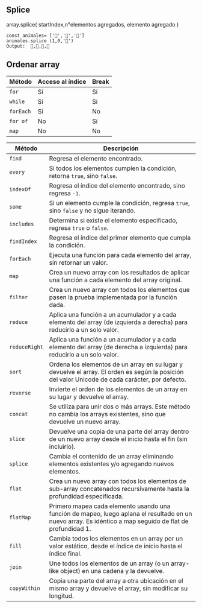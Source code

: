 ## Splice
array.splice( startIndex,n°elementos agregados, elemento agregado )
 
`const animales= ['🐢','🐸','🐷']`
<br>
`animales.splice (1,0,'🦊')`
<br>
`Output:  🐢,🦊,🐸,🐷`

## Ordenar array

| **Método** | **Acceso al índice**  | **Break** |
|------------|-----------------------|-----------|
| `for`      | Sí    | Sí        | 
| `while`    | Sí  | Sí        | 
| `forEach`  | Sí                                    | No        |
| `for of`   | No                                     | Sí        |
| `map`      | No                                    | No        |



| **Método**    | **Descripción**                                                                                 |
|---------------|-------------------------------------------------------------------------------------------------|
| `find`        | Regresa el elemento encontrado.                                                                 |
| `every`       | Si todos los elementos cumplen la condición, retorna `true`, sino `false`.                      |
| `indexOf`     | Regresa el índice del elemento encontrado, sino regresa `-1`.                                   |
| `some`        | Si un elemento cumple la condición, regresa `true`, sino `false` y no sigue iterando.           |
| `includes`    | Determina si existe el elemento especificado, regresa `true` o `false`.                         |
| `findIndex`   | Regresa el índice del primer elemento que cumpla la condición.                                  |
| `forEach`     | Ejecuta una función para cada elemento del array, sin retornar un valor.                        |
| `map`         | Crea un nuevo array con los resultados de aplicar una función a cada elemento del array original.|
| `filter`      | Crea un nuevo array con todos los elementos que pasen la prueba implementada por la función dada.|
| `reduce`      | Aplica una función a un acumulador y a cada elemento del array (de izquierda a derecha) para reducirlo a un solo valor. |
| `reduceRight` | Aplica una función a un acumulador y a cada elemento del array (de derecha a izquierda) para reducirlo a un solo valor. |
| `sort`        | Ordena los elementos de un array en su lugar y devuelve el array. El orden es según la posición del valor Unicode de cada carácter, por defecto. |
| `reverse`     | Invierte el orden de los elementos de un array en su lugar y devuelve el array.                 |
| `concat`      | Se utiliza para unir dos o más arrays. Este método no cambia los arrays existentes, sino que devuelve un nuevo array. |
| `slice`       | Devuelve una copia de una parte del array dentro de un nuevo array desde el inicio hasta el fin (sin incluirlo). |
| `splice`      | Cambia el contenido de un array eliminando elementos existentes y/o agregando nuevos elementos.  |
| `flat`        | Crea un nuevo array con todos los elementos de sub-array concatenados recursivamente hasta la profundidad especificada. |
| `flatMap`     | Primero mapea cada elemento usando una función de mapeo, luego aplana el resultado en un nuevo array. Es idéntico a map seguido de flat de profundidad 1. |
| `fill`        | Cambia todos los elementos en un array por un valor estático, desde el índice de inicio hasta el índice final. |
| `join`        | Une todos los elementos de un array (o un array-like object) en una cadena y la devuelve.        |
| `copyWithin`  | Copia una parte del array a otra ubicación en el mismo array y devuelve el array, sin modificar su longitud. |
